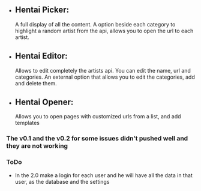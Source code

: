-   ## Hentai Picker:
    A full display of all the content. A option beside each category to highlight a random artist from the api, allows you to open the url to each artist.
-   ## Hentai Editor:
    Allows to edit completely the artists api. You can edit the name, url and categories. An external option that allows you to edit the categories, add and delete them.
-   ## Hentai Opener:
    Allows you to open pages with customized urls from a list, and add templates

### The v0.1 and the v0.2 for some issues didn't pushed well and they are not working

### ToDo

-   In the 2.0 make a login for each user and he will have all the data in that user, as the database and the settings

